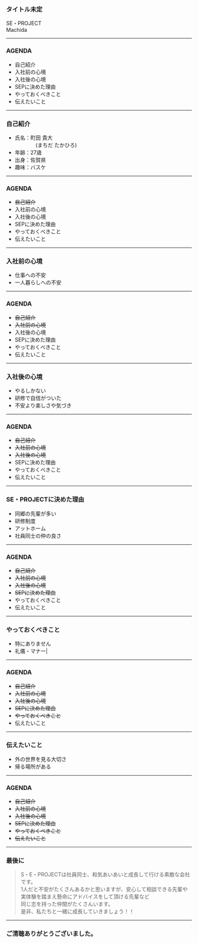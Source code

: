 ### タイトル未定
SE・PROJECT  
Machida

---

### AGENDA

- 自己紹介
- 入社前の心境
- 入社後の心境
- SEPに決めた理由
- やっておくべきこと
- 伝えたいこと

---

### 自己紹介
- 氏名：町田 貴大  
　　　　(まちだ たかひろ)
- 年齢：27歳
- 出身：佐賀県
- 趣味：バスケ

---

### AGENDA

- ~~自己紹介~~
- 入社前の心境
- 入社後の心境
- SEPに決めた理由
- やっておくべきこと
- 伝えたいこと

---

### 入社前の心境
- 仕事への不安
- 一人暮らしへの不安

---

### AGENDA

- ~~自己紹介~~
- ~~入社前の心境~~
- 入社後の心境
- SEPに決めた理由
- やっておくべきこと
- 伝えたいこと

---

### 入社後の心境
- やるしかない
- 研修で自信がついた
- 不安より楽しさや気づき

---

### AGENDA

- ~~自己紹介~~
- ~~入社前の心境~~
- ~~入社後の心境~~
- SEPに決めた理由
- やっておくべきこと
- 伝えたいこと

---

### SE・PROJECTに決めた理由
- 同郷の先輩が多い
- 研修制度
- アットホーム
- 社員同士の仲の良さ

---

### AGENDA

- ~~自己紹介~~
- ~~入社前の心境~~
- ~~入社後の心境~~
- ~~SEPに決めた理由~~
- やっておくべきこと
- 伝えたいこと

---

### やっておくべきこと
- 特にありません
 - 礼儀・マナー|

---

### AGENDA

- ~~自己紹介~~
- ~~入社前の心境~~
- ~~入社後の心境~~
- ~~SEPに決めた理由~~
- ~~やっておくべきこと~~
- 伝えたいこと

---

### 伝えたいこと
- 外の世界を見る大切さ
- 帰る場所がある

---

### AGENDA

- ~~自己紹介~~
- ~~入社前の心境~~
- ~~入社後の心境~~
- ~~SEPに決めた理由~~
- ~~やっておくべきこと~~
- ~~伝えたいこと~~

---

### 最後に
> S・E・PROJECTは社員同士、和気あいあいと成長して行ける素敵な会社です。  
1人だと不安がたくさんあるかと思いますが、安心して相談できる先輩や  
実体験を踏まえ懸命にアドバイスをして頂ける先輩など  
同じ志を持った仲間がたくさんいます。  
是非、私たちと一緒に成長していきましょう！！

--- 

### ご清聴ありがとうございました。